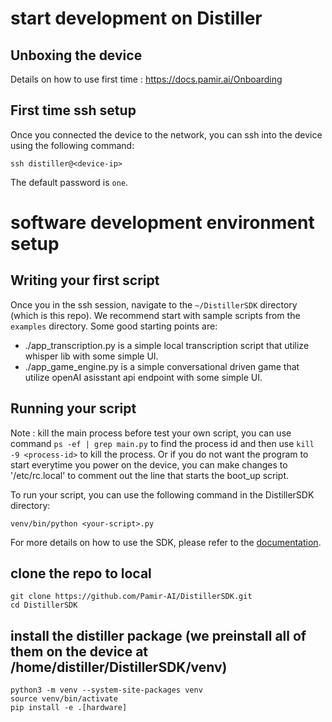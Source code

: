 # start development on Distiller
## Unboxing the device
Details on how to use first time : https://docs.pamir.ai/Onboarding

## First time ssh setup
Once you connected the device to the network, you can ssh into the device using the following command:
```
ssh distiller@<device-ip>
```
The default password is `one`.

# software development environment setup

## Writing your first script
Once you in the ssh session, navigate to the `~/DistillerSDK` directory (which is this repo).
We recommend start with sample scripts from the `examples` directory. Some good starting points are:
 - ./app_transcription.py is a simple local transcription script that utilize whisper lib with some simple UI.
 - ./app_game_engine.py is a simple conversational driven game that utilize openAI asisstant api endpoint with some simple UI.

## Running your script
Note : kill the main process before test your own script, you can use command `ps -ef | grep main.py` to find the process id and then use `kill -9 <process-id>` to kill the process.
Or if you do not want the program to start everytime you power on the device, you can make changes to '/etc/rc.local' to comment out the line that starts the boot_up script.

To run your script, you can use the following command in the DistillerSDK directory:
```
venv/bin/python <your-script>.py
```

For more details on how to use the SDK, please refer to the [documentation](https://docs.pamir.ai/sdk_docs).

## clone the repo to local
```
git clone https://github.com/Pamir-AI/DistillerSDK.git
cd DistillerSDK
```
## install the distiller package (we preinstall all of them on the device at /home/distiller/DistillerSDK/venv)
```
python3 -m venv --system-site-packages venv
source venv/bin/activate
pip install -e .[hardware]
```